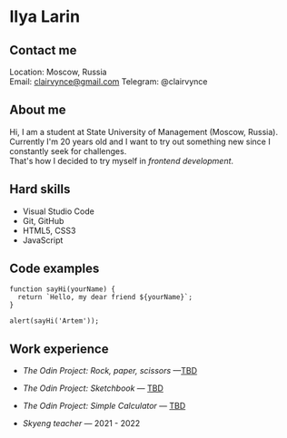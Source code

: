 # **Ilya Larin**

## **Contact me**

Location: Moscow, Russia\
Email: clairvynce@gmail.com
Telegram: @clairvynce

## **About me**

Hi, I am a student at State University of Management (Moscow, Russia).\
Currently I'm 20 years old and I want to try out something new since I constantly seek for challenges.\
That's how I decided to try myself in _frontend development_.

## **Hard skills**

- Visual Studio Code
- Git, GitHub
- HTML5, CSS3
- JavaScript

## **Code examples**

```
function sayHi(yourName) {
  return `Hello, my dear friend ${yourName}`;
}

alert(sayHi('Artem'));
```

## **Work experience**

- _The Odin Project: Rock, paper, scissors_ —[TBD](#)

- _The Odin Project: Sketchbook_ — [TBD](#)

- _The Odin Project: Simple Calculator_ — [TBD](#)

- _Skyeng teacher_ — 2021 - 2022
